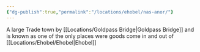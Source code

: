 ```yaml
---
{"dg-publish":true,"permalink":"/locations/ehobel/nas-anor/"}
---
```


A large Trade town by [[Locations/Goldpass Bridge\|Goldpass Bridge]] and is known as one of the only places were goods come in and out of [[Locations/Ehobel/Ehobel\|Ehobel]]